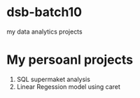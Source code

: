 # dsb-batch10
my data analytics projects

# My persoanl projects
1. SQL supermaket analysis
2. Linear Regession model using caret
